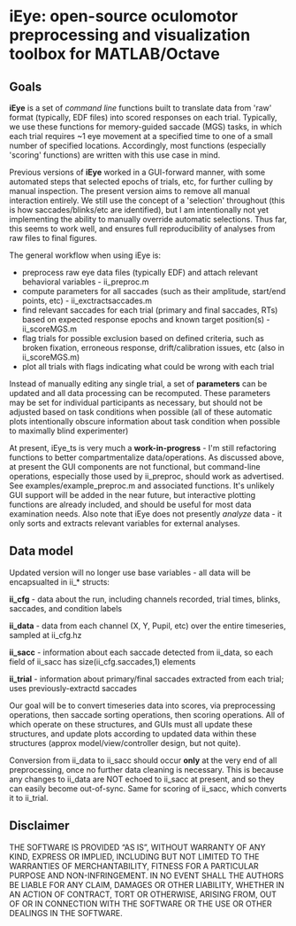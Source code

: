 # iEye: open-source oculomotor preprocessing and visualization toolbox for MATLAB/Octave

## Goals
**iEye** is a set of *command line* functions built to translate data from 'raw' format (typically, EDF files) into scored responses on each trial. Typically, we use these functions for memory-guided saccade (MGS) tasks, in which each trial requires ~1 eye movement at a specified time to one of a small number of specified locations. Accordingly, most functions (especially 'scoring' functions) are written with this use case in mind.

Previous versions of **iEye** worked in a GUI-forward manner, with some automated steps that selected epochs of trials, etc, for further culling by manual inspection. The present version aims to remove all manual interaction entirely. We still use the concept of a 'selection' throughout (this is how saccades/blinks/etc are identified), but I am intentionally not yet implementing the ability to manually override automatic selections. Thus far, this seems to work well, and ensures full reproducibility of analyses from raw files to final figures.

The general workflow when using iEye is:
- preprocess raw eye data files (typically EDF) and attach relevant behavioral variables - ii_preproc.m
- compute parameters for all saccades (such as their amplitude, start/end points, etc) - ii_exctractsaccades.m
- find relevant saccades for each trial (primary and final saccades, RTs) based on expected response epochs and known target position(s) - ii_scoreMGS.m
- flag trials for possible exclusion based on defined criteria, such as broken fixation, erroneous response, drift/calibration issues, etc (also in ii_scoreMGS.m)
- plot all trials with flags indicating what could be wrong with each trial

Instead of manually editing any single trial, a set of **parameters** can be updated and all data processing can be recomputed. These parameters may be set for individual participants as necessary, but should not be adjusted based on task conditions when possible (all of these automatic plots intentionally obscure information about task condition when possible to maximally blind experimenter)

At present, iEye_ts is very much a **work-in-progress** - I'm still refactoring functions to better compartmentalize data/operations. As discussed above, at present the GUI components are not functional, but command-line operations, especially those used by ii_preproc, should work as advertised. See examples/example_preproc.m and associated functions. It's unlikely GUI support will be added in the near future, but interactive plotting functions are already included, and should be useful for most data examination needs. Also note that iEye does not presently *analyze* data - it only sorts and extracts relevant variables for external analyses. 

## Data model
Updated version will no longer use base variables - all data will be encapsualted in ii_* structs:

**ii_cfg** - data about the run, including channels recorded, trial times, blinks, saccades, and condition labels

**ii_data** - data from each channel (X, Y, Pupil, etc) over the entire timeseries, sampled at ii_cfg.hz

**ii_sacc** - information about each saccade detected from ii_data, so each field of ii_sacc has size(ii_cfg.saccades,1) elements

**ii_trial** - information about primary/final saccades extracted from each trial; uses previously-extractd saccades 

Our goal will be to convert timeseries data into scores, via preprocessing operations, then saccade sorting operations, then scoring operations. All of which operate on these structures, and GUIs must all update these structures, and update plots according to updated data within these structures (approx model/view/controller design, but not quite).

Conversion from ii_data to ii_sacc should occur **only** at the very end of all preprocessing, once no further data cleaning is necessary. This is because any changes to ii_data are NOT echoed to ii_sacc at present, and so they can easily become out-of-sync. Same for scoring of ii_sacc, which converts it to ii_trial. 





## Disclaimer

THE SOFTWARE IS PROVIDED “AS IS”, WITHOUT WARRANTY OF ANY KIND, EXPRESS OR IMPLIED, INCLUDING BUT NOT LIMITED TO THE WARRANTIES OF MERCHANTABILITY, FITNESS FOR A PARTICULAR PURPOSE AND NON-INFRINGEMENT. IN NO EVENT SHALL THE AUTHORS BE LIABLE FOR ANY CLAIM, DAMAGES OR OTHER LIABILITY, WHETHER IN AN ACTION OF CONTRACT, TORT OR OTHERWISE, ARISING FROM, OUT OF OR IN CONNECTION WITH THE SOFTWARE OR THE USE OR OTHER DEALINGS IN THE SOFTWARE.
